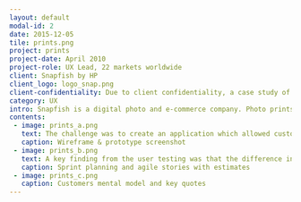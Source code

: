 ```yaml
---
layout: default
modal-id: 2
date: 2015-12-05
tile: prints.png
project: prints
project-date: April 2010
project-role: UX Lead, 22 markets worldwide
client: Snapfish by HP
client_logo: logo_snap.png
client-confidentiality: Due to client confidentiality, a case study of this project is only available on request.
category: UX
intro: Snapfish is a digital photo and e-commerce company. Photo prints are amongst the biggest sellers with on average 60% of customers order more than 40 prints.
contents:
 - image: prints_a.png
   text: The challenge was to create an application which allowed customers to create, edit and review large quantities of prints before entering the checkout flow. 
   caption: Wireframe & prototype screenshot
 - image: prints_b.png
   text: A key finding from the user testing was that the difference in print sizes between digital and film photo formats is an unfamiliar and confusing topic. So we designed the application to  automatically select the correct print size for the photos which have been uploaded by the customer. The application now does the thinking and not the customer. We also mapped the customers mental model of purchasing prints and aligned the print purchase flow to follow their behavior pattern of "select > act > proof > buy”.
   caption: Sprint planning and agile stories with estimates
 - image: prints_c.png
   caption: Customers mental model and key quotes
---
```

